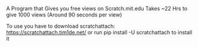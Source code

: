 A Program that Gives you free views on Scratch.mit.edu
Takes ~22 Hrs to give 1000 views (Around 90 seconds per view)

To use you have to download scratchattach: https://scratchattach.tim1de.net/
or run pip install -U scratchattach to install it 
